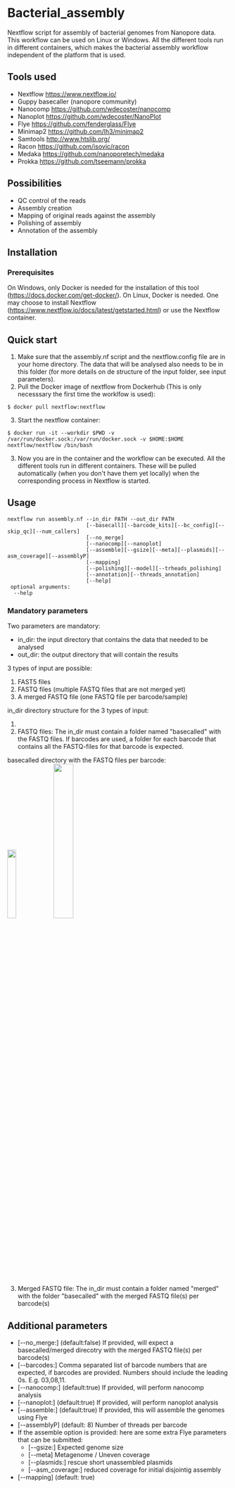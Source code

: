 
# Bacterial_assembly
Nextflow script for assembly of bacterial genomes from Nanopore data. This workflow can be used on Linux or Windows. All the different tools run in different containers, which makes the bacterial assembly workflow independent of the platform that is used. 

## Tools used
* Nextflow https://www.nextflow.io/
* Guppy basecaller (nanopore community)
* Nanocomp https://github.com/wdecoster/nanocomp
* Nanoplot https://github.com/wdecoster/NanoPlot
* Flye https://github.com/fenderglass/Flye
* Minimap2 https://github.com/lh3/minimap2
* Samtools http://www.htslib.org/
* Racon https://github.com/isovic/racon
* Medaka https://github.com/nanoporetech/medaka
* Prokka https://github.com/tseemann/prokka

## Possibilities
- QC control of the reads
- Assembly creation
- Mapping of original reads against the assembly
- Polishing of assembly
- Annotation of the assembly

## Installation
### Prerequisites
On Windows, only Docker is needed for the installation of this tool (https://docs.docker.com/get-docker/).
On Linux, Docker is needed. One may choose to install Nextflow (https://www.nextflow.io/docs/latest/getstarted.html) or use the Nextflow container.

## Quick start
1) Make sure that the assembly.nf script and the nextflow.config file are in your home directory. The data that will be analysed also needs to be in this folder (for more details on de structure of the input folder, see input parameters).
2) Pull the Docker image of nextflow from Dockerhub (This is only necesssary the first time the worklfow is used):
```
$ docker pull nextflow:nextflow
```
3) Start the nextflow container:
```
$ docker run -it --workdir $PWD -v /var/run/docker.sock:/var/run/docker.sock -v $HOME:$HOME  nextflow/nextflow /bin/bash 
```
3) Now you are in the container and the workflow can be executed. All the different tools run in different containers. These will be pulled automatically (when you don't have them yet locally) when the corresponding process in Nextflow is started.

## Usage
```
nextflow run assembly.nf --in_dir PATH --out_dir PATH
                         [--basecall][--barcode_kits][--bc_config][--skip_qc][--num_callers]
                         [--no_merge]
                         [--nanocomp][--nanoplot]
                         [--assemble][--gsize][--meta][--plasmids][--asm_coverage][--assemblyP]
                         [--mapping]
                         [--polishing][--model][--trheads_polishing]
                         [--annotation][--threads_annotation]
                         [--help]
 optional arguments:
  --help 
```

### Mandatory parameters
Two parameters are mandatory:
- in_dir: the input directory that contains the data that needed to be analysed
- out_dir: the output directory that will contain the results

3 types of input are possible:
  1. FAST5 files
  2. FASTQ files (multiple FASTQ files that are not merged yet)
  3. A merged FASTQ file (one FASTQ file per barcode/sample)

in_dir directory structure for the 3 types of input: <br>
  1. <br>
  2. FASTQ files: The in_dir must contain a folder named "basecalled" with the FASTQ files. If barcodes are used, a folder for each barcode that contains all the FASTQ-files for that barcode is expected.
<p align="left" width="100%">
  basecalled directory with the FASTQ files per barcode: <br>
  <img width="20%" src="https://user-images.githubusercontent.com/56390957/123658980-823e0880-d832-11eb-93bd-eb637d10c8a2.png">
  <img width="30%" src="https://user-images.githubusercontent.com/56390957/123661149-9c78e600-d834-11eb-9f3a-0c245b3ce6c8.png">
</p>

  3. Merged FASTQ file: The in_dir must contain a folder named "merged" with the folder "basecalled" with the merged FASTQ file(s) per barcode(s) <br>

## Additional parameters
 * [--no_merge:] (default:false) If provided, will expect a basecalled/merged direcotry with the merged FASTQ file(s) per barcode(s)
 * [--barcodes:] Comma separated list of barcode numbers that are expected, if barcodes are provided. Numbers should include the leading 0s. E.g. 03,08,11. 
 * [--nanocomp:] (default:true) If provided, will perform nanocomp analysis
 * [--nanoplot:] (default:true) If provided, will perform nanoplot analysis
 * [--assemble:] (default:true) If provided, this will assemble the genomes using Flye
 * [--assemblyP] (default: 8) Number of threads per barcode 
 * If the assemble option is provided: here are some extra Flye parameters that can be submitted:
   - [--gsize:] Expected genome size
   - [--meta] Metagenome / Uneven coverage
   - [--plasmids:] rescue short unassembled plasmids
   - [--asm_coverage:] reduced coverage for initial disjointig assembly
 * [--mapping] (default: true) 

 
 





